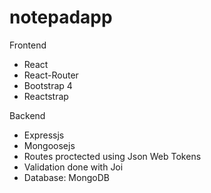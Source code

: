 # notepadapp

Frontend
 - React
 - React-Router
 - Bootstrap 4
 - Reactstrap
 
Backend
 - Expressjs
 - Mongoosejs
 - Routes proctected using Json Web Tokens
 - Validation done with Joi
 - Database: MongoDB
